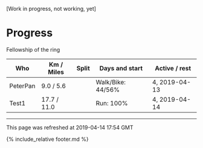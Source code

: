 
\[Work in progress, not working, yet\]

# Progress

Fellowship of the ring

| Who | Km / Miles | Split | Days and start | Active / rest |
|---|---|---|---|---|
| PeterPan | 9.0 / 5.6 |  | Walk/Bike: 44/56% | 4, 2019-04-13 | 3 / 1 |
| Test1 | 17.7 / 11.0 |  | Run: 100% | 4, 2019-04-14 | 2 / 2 |

---
This page was refreshed at 2019-04-14 17:54 GMT

{% include_relative footer.md %}
